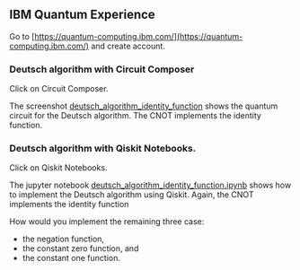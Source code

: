 ## IBM Quantum Experience

Go to [https://quantum-computing.ibm.com/](https://quantum-computing.ibm.com/) and create account.

### Deutsch algorithm with Circuit Composer 

Click on Circuit Composer.

The screenshot [deutsch_algorithm_identity_function](https://github.com/schneider128k/quantum_computing_slides/blob/master/ibm_q/deutsch_algorithm_identity_function.PNG) shows the quantum circuit for the Deutsch algorithm.  The CNOT implements the identity function.

### Deutsch algorithm with Qiskit Notebooks.

Click on Qiskit Notebooks.

The jupyter notebook [deutsch_algorithm_identity_function.ipynb](https://github.com/schneider128k/quantum_computing_slides/blob/master/ibm_q/deutsch_algorithm_identity_function.ipynb) shows how to implement the Deutsch algorithm using Qiskit.  Again, the CNOT implements the identity function

How would you implement the remaining three case:

- the negation function,
- the constant zero function, and
- the constant one function.
